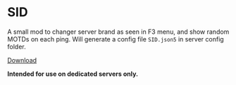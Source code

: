 # SID

A small mod to changer server brand as seen in F3 menu, and show random MOTDs on each ping. Will generate a config file `SID.json5` in server config folder.

[Download](https://github.com/IbraheemR/sid/releases/)

**Intended for use on dedicated servers only.**
